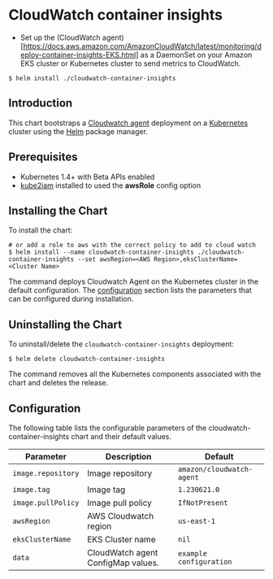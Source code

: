 # CloudWatch container insights

* Set up the (CloudWatch agent)[https://docs.aws.amazon.com/AmazonCloudWatch/latest/monitoring/deploy-container-insights-EKS.html] as a DaemonSet on your Amazon EKS cluster or Kubernetes cluster to send metrics to CloudWatch.

```console
$ helm install ./cloudwatch-container-insights
```

## Introduction

This chart bootstraps a [Cloudwatch agent](https://aws.amazon.com/cloudwatch/) deployment on a [Kubernetes](http://kubernetes.io) cluster using the [Helm](https://helm.sh) package manager.

## Prerequisites

- Kubernetes 1.4+ with Beta APIs enabled
- [kube2iam](../../stable/kube2iam) installed to used the **awsRole** config option

## Installing the Chart

To install the chart:

```console
# or add a role to aws with the correct policy to add to cloud watch
$ helm install --name cloudwatch-container-insights ./cloudwatch-container-insights --set awsRegion=<AWS Region>,eksClusterName=<Cluster Name>
```

The command deploys Cloudwatch Agent on the Kubernetes cluster in the default configuration. The [configuration](#configuration) section lists the parameters that can be configured during installation.

## Uninstalling the Chart

To uninstall/delete the `cloudwatch-container-insights` deployment:

```console
$ helm delete cloudwatch-container-insights
```
The command removes all the Kubernetes components associated with the chart and deletes the release.

## Configuration

The following table lists the configurable parameters of the cloudwatch-container-insights chart and their default values.


| Parameter            | Description                                  | Default                          |
| ---------------------| -------------------------------------------- | ---------------------------------|
| `image.repository`   | Image repository                             | `amazon/cloudwatch-agent`        |
| `image.tag`          | Image tag                                    | `1.230621.0`                     |
| `image.pullPolicy`   | Image pull policy                            | `IfNotPresent`                   |
| `awsRegion`          | AWS Cloudwatch region                        | `us-east-1`                      |
| `eksClusterName`     | EKS Cluster name                             | `nil`                            |
| `data`               | CloudWatch agent ConfigMap values.           | `example configuration`          |
